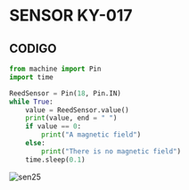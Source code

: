 
 # SENSOR KY-017
 ## CODIGO  

```Python
from machine import Pin
import time

ReedSensor = Pin(18, Pin.IN)
while True:
    value = ReedSensor.value()
    print(value, end = " ")
    if value == 0:
        print("A magnetic field")
    else:
        print("There is no magnetic field")
    time.sleep(0.1)

 ```
 
 
 
![sen25](https://github.com/Estefanny1/Temple-sensores_Equipo2/assets/124211869/dda95bac-bd62-4bd0-a00d-9011e7ccb64f)
